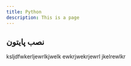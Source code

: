 ```yaml
---
title: Python
description: This is a page
---
```


## نصب پایتون
ksljdfwkerljewrlkjwelk
ewkrjwekrjewrl
jkelrewlkr
